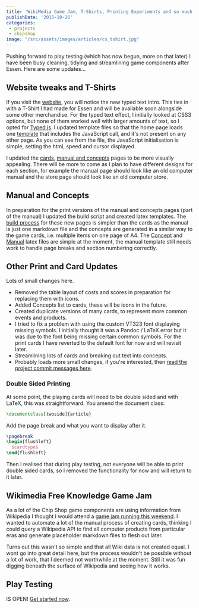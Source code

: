 ```yaml
---
title: 'WikiMedia Game Jam, T-Shirts, Printing Experiments and so much more'
publishDate: '2015-10-26'
categories:
 - projects
 - chipshop
image: "/src/assets/images/articles/cs_tshirt.jpg"
---
```


Pushing forward to play testing (which has now begun, more on that later) I have been busy cleaning, tidying and streamlining game components after Essen. Here are some updates...

## Website tweaks and T-Shirts
If you visit the [website](https://chipshopgame.com), you will notice the new typed text intro. This ties in with a T-Shirt I had made for Essen and will be available soon alongside some other merchandise. For the typed text effect, I initially looked at CSS3 options, but none of them worked well with larger amounts of text, so I opted for [Typed.js](https://github.com/mattboldt/typed.js/). I updated template files so that the home page loads one [template](https://github.com/GregariousMammal/Chip-Shop/blob/master/index.html) that includes the JavaScript call, and it's not present on any other page. As you can see from the file, the JavaScript initialisation is simple, setting the html, speed and cursor displayed.

I updated the [cards](https://chipshopgame.com/cards/), [manual and concepts](https://chipshopgame.com/manual/) pages to be more visually appealing. There will be more to come as I plan to have different designs for each section, for example the manual page should look like an old computer manual and the store page should look like an old computer store.

## Manual and Concepts
In preparation for the print versions of the manual and concepts pages (part of the manual) I updated the build script and created latex templates. The [build process](https://github.com/GregariousMammal/Chip-Shop/blob/master/build.sh) for these new pages is simpler than the cards as the manual is just one markdown file and the concepts are generated in a similar way to the game cards, i.e. multiple items on one page of A4. The [Concept](https://github.com/GregariousMammal/Chip-Shop/blob/master/_layouts/concepts.latex) and [Manual](https://github.com/GregariousMammal/Chip-Shop/blob/master/_layouts/manual_print.latex) latex files are simple at the moment, the manual template still needs work to handle page breaks and section numbering correctly.

## Other Print and Card Updates
Lots of small changes here.

- Removed the table layout of costs and scores in preparation for replacing them with icons.
- Added Concepts list to cards, these will be icons in the future.
- Created duplicate versions of many cards, to represent more common events and products.
- I tried to fix a problem with using the custom VT323 font displaying missing symbols. I initially thought it was a Pandoc / LaTeX error but it was due to the font being missing certain common symbols. For the print cards I have reverted to the default font for now and will revisit later.
- Streamlining lots of cards and breaking out text into concepts.
- Probably loads more small changes, if you're interested, then [read the project commit messages here](https://github.com/GregariousMammal/Chip-Shop/commits/master).

### Double Sided Printing
At some point, the playing cards will need to be double sided and with LaTeX, this was straightforward. You amend the document class:

```LaTeX
\documentclass[twoside]{article}
```

Add the page break and what you want to display after it.

```LaTeX
\pagebreak
\begin{flushleft}
  $cardtype$
\end{flushleft}
```

Then I realised that during play testing, not everyone will be able to print double sided cards, so I removed the functionality for now and will return to it later.

## Wikimedia Free Knowledge Game Jam
As a lot of the Chip Shop game components are using information from Wikipedia I thought I would attend a [game jam running this weekend](https://blog.wikimedia.de/2015/09/21/free-knowledge-game-jam/). I wanted to automate a lot of the manual process of creating cards, thinking I could query a Wikipedia API to find all computer products from particular eras and generate placeholder markdown files to flesh out later.

Turns out this wasn't so simple and that all Wiki data is not created equal. I wont go into great detail here, but the process wouldn't be possible without a lot of work, that I deemed not worthwhile at the moment. Still it was fun digging beneath the surface of Wikipedia and seeing how it works.

## Play Testing
IS OPEN! [Get started now](https://gregariousmammal.com/playtesting-chip-shop/).
